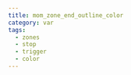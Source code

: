 ```yaml
---
title: mom_zone_end_outline_color
category: var
tags:
  - zones
  - stop
  - trigger
  - color
---
```

